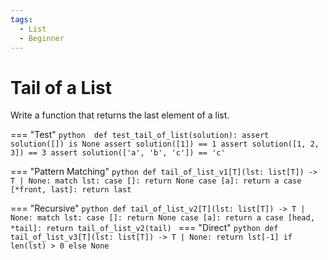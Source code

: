 ```yaml
---
tags:
  - List
  - Beginner
---
```


# Tail of a List

Write a function that returns the last element of a list.



=== "Test"
    ```python 
    def test_tail_of_list(solution):
        assert solution([]) is None
        assert solution([1]) == 1
        assert solution([1, 2, 3]) == 3
        assert solution(['a', 'b', 'c']) == 'c'
    ```

=== "Pattern Matching"
    ```python
    def tail_of_list_v1[T](lst: list[T]) -> T | None:
        match lst:
            case []: return None
            case [a]: return a
            case [*front, last]: return last
    ```

=== "Recursive"
    ```python
    def tail_of_list_v2[T](lst: list[T]) -> T | None:
        match lst:
            case []: return None
            case [a]: return a
            case [head, *tail]: return tail_of_list_v2(tail)
    ```
=== "Direct"
    ```python
    def tail_of_list_v3[T](lst: list[T]) -> T | None:
        return lst[-1] if len(lst) > 0 else None
    ```